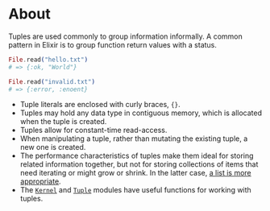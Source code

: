 # About

Tuples are used commonly to group information informally. A common pattern in Elixir is to group function return values with a status.

```elixir
File.read("hello.txt")
# => {:ok, "World"}

File.read("invalid.txt")
# => {:error, :enoent}
```

- Tuple literals are enclosed with curly braces, `{}`.
- Tuples may hold any data type in contiguous memory, which is allocated when the tuple is created.
- Tuples allow for constant-time read-access.
- When manipulating a tuple, rather than mutating the existing tuple, a new one is created.
- The performance characteristics of tuples make them ideal for storing related information together, but not for storing collections of items that need iterating or might grow or shrink. In the latter case, [a list is more appropriate][getting-started-lists-or-tuples].
- The [`Kernel`][kernel-module] and [`Tuple`][tuple-module] modules have useful functions for working with tuples.

[tuple-module]: https://hexdocs.pm/elixir/Tuple.html
[kernel-module]: https://hexdocs.pm/elixir/Kernel.html
[getting-started-lists-or-tuples]: https://elixir-lang.org/getting-started/basic-types.html#lists-or-tuples

